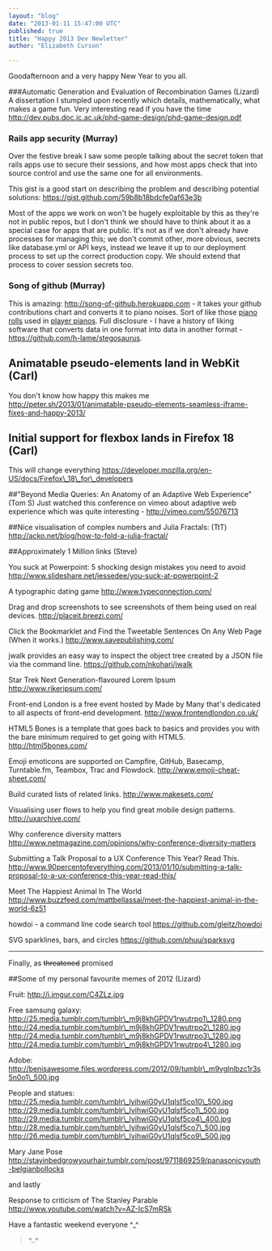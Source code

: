 ```yaml
---
layout: "blog"
date: "2013-01-11 15:47:00 UTC"
published: true
title: "Happy 2013 Dev Newletter"
author: "Elizabeth Curson"

---
```


Goodafternoon and a very happy New Year to you all.

 ###Automatic Generation and Evaluation of Recombination Games (Lizard) A dissertation I stumpled upon recently which details, mathematically, what makes a game fun. Very interesting read if you have the time http://dev.pubs.doc.ic.ac.uk/phd-game-design/phd-game-design.pdf

 ### Rails app security (Murray) Over the festive break I saw some people talking about the secret token that rails apps use to secure their sessions, and how most apps check that into source control and use the same one for all environments. 

This gist is a good start on describing the problem and describing potential solutions: https://gist.github.com/59b8b18bdcfe0af63e3b

Most of the apps we work on won't be hugely exploitable by this as they're not in public repos, but I don't think we should have to think about it as a special case for apps that are public. It's not as if we don't already have processes for managing this; we don't commit other, more obvious, secrets like database.yml or API keys, instead we leave it up to our deployment process to set up the correct production copy. We should extend that process to cover session secrets too.

 ### Song of github (Murray)

This is amazing: http://song-of-github.herokuapp.com - it takes your github contributions chart and converts it to piano noises. Sort of like those [piano rolls](http://en.wikipedia.org/wiki/Piano\_rolls) used in [player pianos](http://en.wikipedia.org/wiki/Player\_piano). Full disclosure - I have a history of liking software that converts data in one format into data in another format - https://github.com/h-lame/stegosaurus.

 ## Animatable pseudo-elements land in WebKit (Carl) You don't know how happy this makes me http://peter.sh/2013/01/animatable-pseudo-elements-seamless-iframe-fixes-and-happy-2013/

 ## Initial support for flexbox lands in Firefox 18 (Carl) This will change everything https://developer.mozilla.org/en-US/docs/Firefox\_18\_for\_developers

 ##"Beyond Media Queries: An Anatomy of an Adaptive Web Experience" (Tom S) Just watched this conference on vimeo about adaptive web experience which was quite interesting - http://vimeo.com/55076713

##Nice visualisation of complex numbers and Julia Fractals: (TtT) http://acko.net/blog/how-to-fold-a-julia-fractal/

##Approximately 1 Million links (Steve)

You suck at Powerpoint: 5 shocking design mistakes you need to avoid http://www.slideshare.net/jessedee/you-suck-at-powerpoint-2

A typographic dating game http://www.typeconnection.com/

Drag and drop screenshots to see screenshots of them being used on real devices. http://placeit.breezi.com/

Click the Bookmarklet and Find the Tweetable Sentences On Any Web Page (When it works.) http://www.savepublishing.com/

jwalk provides an easy way to inspect the object tree created by a JSON file via the command line. https://github.com/nkohari/jwalk

Star Trek Next Generation-flavoured Lorem Ipsum http://www.rikeripsum.com/

Front-end London is a free event hosted by Made by Many that's dedicated to all aspects of front-end development. http://www.frontendlondon.co.uk/

HTML5 Bones is a template that goes back to basics and provides you with the bare minimum required to get going with HTML5. http://html5bones.com/

Emoji emoticons are supported on Campfire, GitHub, Basecamp, Turntable.fm, Teambox, Trac and Flowdock. http://www.emoji-cheat-sheet.com/

Build curated lists of related links. http://www.makesets.com/

Visualising user flows to help you find great mobile design patterns. http://uxarchive.com/

Why conference diversity matters http://www.netmagazine.com/opinions/why-conference-diversity-matters

Submitting a Talk Proposal to a UX Conference This Year? Read This. http://www.90percentofeverything.com/2013/01/10/submitting-a-talk-proposal-to-a-ux-conference-this-year-read-this/

Meet The Happiest Animal In The World http://www.buzzfeed.com/mattbellassai/meet-the-happiest-animal-in-the-world-6z51

howdoi - a command line code search tool https://github.com/gleitz/howdoi

SVG sparklines, bars, and circles https://github.com/phuu/sparksvg

---

Finally, as <s>threatened</s> promised

##Some of my personal favourite memes of 2012 (Lizard)

Fruit: http://i.imgur.com/C4ZLz.jpg

Free samsung galaxy: http://25.media.tumblr.com/tumblr\_m9j8khGPDV1rwutrpo1\_1280.png http://24.media.tumblr.com/tumblr\_m9j8khGPDV1rwutrpo2\_1280.jpg http://24.media.tumblr.com/tumblr\_m9j8khGPDV1rwutrpo3\_1280.jpg http://24.media.tumblr.com/tumblr\_m9j8khGPDV1rwutrpo4\_1280.jpg

Adobe: http://benisawesome.files.wordpress.com/2012/09/tumblr\_m9vglnlbzc1r3s5n0o1\_500.jpg

People and statues: http://25.media.tumblr.com/tumblr\_lyihwiG0yU1qlsf5co10\_500.jpg http://29.media.tumblr.com/tumblr\_lyihwiG0yU1qlsf5co1\_500.jpg http://29.media.tumblr.com/tumblr\_lyihwiG0yU1qlsf5co4\_400.jpg http://28.media.tumblr.com/tumblr\_lyihwiG0yU1qlsf5co7\_500.jpg http://26.media.tumblr.com/tumblr\_lyihwiG0yU1qlsf5co9\_500.jpg

Mary Jane Pose http://stayinbedgrowyourhair.tumblr.com/post/9711869259/panasonicyouth-belgianbollocks

and lastly

Response to criticism of The Stanley Parable http://www.youtube.com/watch?v=AZ-IcS7mRSk

 Have a fantastic weekend everyone ^\_^

 >^..^


